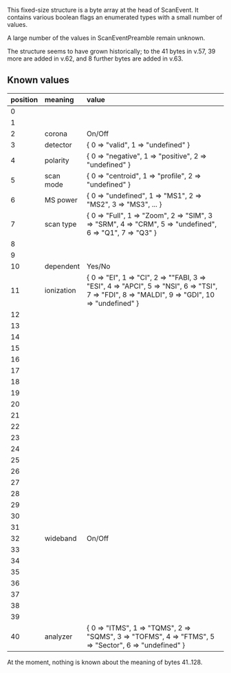 This fixed-size structure is a byte array at the head of ScanEvent. It
contains various boolean flags an enumerated types with a small number
of values.

A large number of the values in ScanEventPreamble remain unknown.

The structure seems to have grown historically; to the 41 bytes in
v.57, 39 more are added in v.62, and 8 further bytes are added in
v.63.

## Known values ##

| position | meaning | value |
|:---------|:--------|:------|
| 0 |
| 1 |
| 2 | corona | On/Off |
| 3 | detector | { 0 => "valid", 1 => "undefined" } |
| 4 | polarity | { 0 => "negative", 1 => "positive", 2 => "undefined" } |
| 5 | scan mode | { 0 => "centroid", 1 => "profile", 2 => "undefined" } |
| 6 | MS power | { 0 => "undefined", 1 => "MS1", 2 => "MS2", 3 => "MS3", ... } |
| 7 | scan type | { 0 => "Full", 1 => "Zoom", 2 => "SIM", 3 => "SRM", 4 => "CRM", 5 => "undefined", 6 => "Q1", 7 => "Q3" } |
| 8 |
| 9 |
| 10 | dependent | Yes/No |
| 11 | ionization | { 0 => "EI", 1 => "CI", 2 => ""FABI, 3 => "ESI", 4 => "APCI", 5 => "NSI", 6 => "TSI", 7 => "FDI", 8 => "MALDI", 9 => "GDI", 10 => "undefined" } |
| 12 |
| 13 |
| 14 |
| 15 |
| 16 |
| 17 |
| 18 |
| 19 |
| 20 |
| 21 |
| 22 |
| 23 |
| 24 |
| 25 |
| 26 |
| 27 |
| 28 |
| 29 |
| 30 |
| 31 |
| 32 | wideband | On/Off |
| 33 |
| 34 |
| 35 |
| 36 |
| 37 |
| 38 |
| 39 |
| 40 | analyzer | { 0 => "ITMS", 1 => "TQMS", 2 => "SQMS", 3 => "TOFMS", 4 => "FTMS", 5 => "Sector", 6 => "undefined" } |

At the moment, nothing is known about the meaning of bytes 41..128.